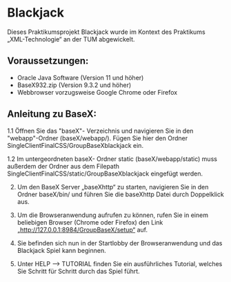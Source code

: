 # Blackjack

Dieses Praktikumsprojekt Blackjack wurde im Kontext des Praktikums „XML-Technologie“ an der TUM abgewickelt.

## Voraussetzungen:
- Oracle Java Software (Version 11 und höher)
- BaseX932.zip (Version 9.3.2 und höher)
- Webbrowser vorzugsweise Google Chrome oder Firefox

## Anleitung zu BaseX:

1.1 Öffnen Sie das "baseX"- Verzeichnis und navigieren Sie in den "webapp"-Ordner (baseX/webapp/). Fügen Sie hier den Ordner SingleClientFinalCSS/GroupBaseXblackjack ein.
 
1.2 Im untergeordneten baseX- Ordner static (baseX/webapp/static) muss außerdem der Ordner
aus dem Filepath SingleClientFinalCSS/static/GroupBaseXblackjack eingefügt werden.

2. Um den BaseX Server „baseXhttp“ zu starten, navigieren Sie in den Ordner baseX/bin/ und führen Sie die baseXhttp Datei durch Doppelklick aus.

3. Um die Browseranwendung aufrufen zu können, rufen Sie in einem beliebigen Browser (Chrome oder Firefox) den Link „http://127.0.0.1:8984/GroupBaseX/setup“ auf. 

4. Sie befinden sich nun in der Startlobby der Browseranwendung und das Blackjack Spiel kann beginnen.

5. Unter HELP --> TUTORIAL finden Sie ein ausführliches Tutorial, welches Sie Schritt für Schritt durch das Spiel führt.
